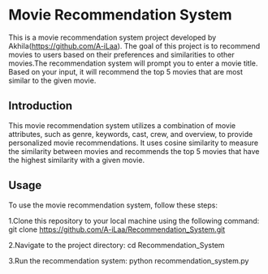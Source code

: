 # Movie Recommendation System

This is a movie recommendation system project developed by Akhila(https://github.com/A-iLaa). The goal of this project is to recommend movies to users based on their preferences and similarities to other movies.The recommendation system will prompt you to enter a movie title. Based on your input, it will recommend the top 5 movies that are most similar to the given movie.



## Introduction

This movie recommendation system utilizes a combination of movie attributes, such as genre, keywords, cast, crew, and overview, to provide personalized movie recommendations. It uses cosine similarity to measure the similarity between movies and recommends the top 5 movies that have the highest similarity with a given movie.

## Usage

To use the movie recommendation system, follow these steps:

1.Clone this repository to your local machine using the following command:
git clone https://github.com/A-iLaa/Recommendation_System.git

2.Navigate to the project directory:
cd Recommendation_System

3.Run the recommendation system:
python recommendation_system.py
